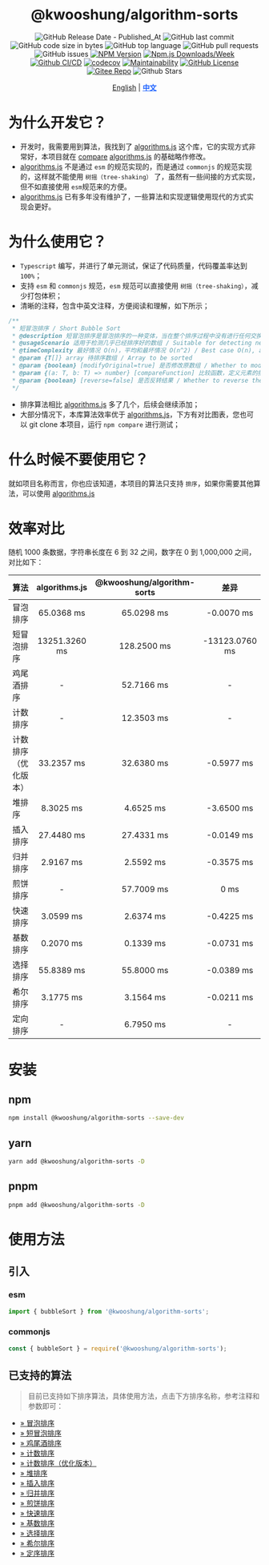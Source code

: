 <div align="center">

# @kwooshung/algorithm-sorts

![GitHub Release Date - Published_At](https://img.shields.io/github/release-date/kwooshung/algorithm-sorts?labelColor=272e3b&color=00b42A&logo=github)
![GitHub last commit](https://img.shields.io/github/last-commit/kwooshung/algorithm-sorts?labelColor=272e3b&color=165dff)
![GitHub code size in bytes](https://img.shields.io/github/languages/code-size/kwooshung/algorithm-sorts?labelColor=272e3b&color=165dff)
![GitHub top language](https://img.shields.io/github/languages/top/kwooshung/algorithm-sorts?labelColor=272e3b&color=165dff)
![GitHub pull requests](https://img.shields.io/github/issues-pr/kwooshung/algorithm-sorts?labelColor=272e3b&color=165dff)
![GitHub issues](https://img.shields.io/github/issues/kwooshung/algorithm-sorts?labelColor=272e3b&color=165dff)
[![NPM Version](https://img.shields.io/npm/v/@kwooshung/algorithm-sorts?labelColor=272e3b&color=165dff)](https://www.npmjs.com/package/@kwooshung/algorithm-sorts)
[![Npm.js Downloads/Week](https://img.shields.io/npm/dw/@kwooshung/algorithm-sorts?labelColor=272e3b&labelColor=272e3b&color=165dff&logo=npm)](https://www.npmjs.com/package/@kwooshung/algorithm-sorts)
[![Github CI/CD](https://github.com/kwooshung/algorithm-sorts/actions/workflows/ci.yml/badge.svg)](https://github.com/kwooshung/algorithm-sorts/actions/)
[![codecov](https://codecov.io/gh/kwooshung/algorithm-sorts/graph/badge.svg?token=VVZJE7H0KD)](https://codecov.io/gh/kwooshung/algorithm-sorts)
[![Maintainability](https://api.codeclimate.com/v1/badges/325d0881b1ca19165d35/maintainability)](https://codeclimate.com/github/kwooshung/algorithm-sorts/maintainability/)
[![GitHub License](https://img.shields.io/github/license/kwooshung/algorithm-sorts?labelColor=272e3b&color=165dff)](LICENSE)
[![Gitee Repo](https://img.shields.io/badge/gitee-cvlar-165dff?logo=gitee)](https://gitee.com/kwooshung/algorithm-sorts/)
![Github Stars](https://img.shields.io/github/stars/kwooshung/algorithm-sorts?labelColor=272e3b&color=165dff)

<p align="center">
    <a href="README.md">English</a> | 
    <a href="README.zh-CN.md" style="font-weight:700;color:#165dff;text-decoration:underline;">中文</a>
</p>
</div>

# 为什么开发它？

- 开发时，我需要用到算法，我找到了 [algorithms.js](https://github.com/felipernb/algorithms.js) 这个库，它的实现方式非常好，本项目就在 [compare](src/internal/compare/index.ts) [algorithms.js](https://github.com/felipernb/algorithms.js) 的基础略作修改。
- [algorithms.js](https://github.com/felipernb/algorithms.js) 不是通过 `esm` 的规范实现的，而是通过 `commonjs` 的规范实现的，这样就不能使用 `树摇（tree-shaking）` 了，虽然有一些间接的方式实现，但不如直接使用 `esm`规范来的方便。
- [algorithms.js](https://github.com/felipernb/algorithms.js) 已有多年没有维护了，一些算法和实现逻辑使用现代的方式实现会更好。

# 为什么使用它？

- `Typescript` 编写，并进行了单元测试，保证了代码质量，代码覆盖率达到 `100%`；
- 支持 `esm` 和 `commonjs` 规范，`esm` 规范可以直接使用 `树摇（tree-shaking）`，减少打包体积；
- 清晰的注释，包含中英文注释，方便阅读和理解，如下所示；

```ts
/**
 * 短冒泡排序 / Short Bubble Sort
 * @description 短冒泡排序是冒泡排序的一种变体，当在整个排序过程中没有进行任何交换时，该算法会提前停止 / Short bubble sort is a variation of bubble sort that stops early if no swaps are made during the entire sorting process
 * @usageScenario 适用于检测几乎已经排序好的数组 / Suitable for detecting nearly sorted arrays
 * @timeComplexity 最好情况 O(n)，平均和最坏情况 O(n^2) / Best case O(n), average and worst case O(n^2)
 * @param {T[]} array 待排序数组 / Array to be sorted
 * @param {boolean} [modifyOriginal=true] 是否修改原数组 / Whether to modify the original array
 * @param {(a: T, b: T) => number} [compareFunction] 比较函数，定义元素的排序方式 / Comparison function, defines the sorting order of elements
 * @param {boolean} [reverse=false] 是否反转结果 / Whether to reverse the result
 */
```

- 排序算法相比 [algorithms.js](https://github.com/felipernb/algorithms.js) 多了几个，后续会继续添加；
- 大部分情况下，本库算法效率优于 [algorithms.js](https://github.com/felipernb/algorithms.js)，下方有对比图表，您也可以 git clone 本项目，运行 `npm compare` 进行测试；

# 什么时候不要使用它？

就如项目名称而言，你也应该知道，本项目的算法只支持 `排序`，如果你需要其他算法，可以使用 [algorithms.js](https://github.com/felipernb/algorithms.js)

# 效率对比

随机 1000 条数据，字符串长度在 6 到 32 之间，数字在 0 到 1,000,000 之间，对比如下：

| 算法                 | algorithms.js | @kwooshung/algorithm-sorts |      差异      |
| :------------------- | :-----------: | :------------------------: | :------------: |
| 冒泡排序             |  65.0368 ms   |         65.0298 ms         |   -0.0070 ms   |
| 短冒泡排序           | 13251.3260 ms |        128.2500 ms         | -13123.0760 ms |
| 鸡尾酒排序           |       -       |         52.7166 ms         |       -        |
| 计数排序             |       -       |         12.3503 ms         |       -        |
| 计数排序（优化版本） |  33.2357 ms   |         32.6380 ms         |   -0.5977 ms   |
| 堆排序               |   8.3025 ms   |         4.6525 ms          |   -3.6500 ms   |
| 插入排序             |  27.4480 ms   |         27.4331 ms         |   -0.0149 ms   |
| 归并排序             |   2.9167 ms   |         2.5592 ms          |   -0.3575 ms   |
| 煎饼排序             |       -       |         57.7009 ms         |      0 ms      |
| 快速排序             |   3.0599 ms   |         2.6374 ms          |   -0.4225 ms   |
| 基数排序             |   0.2070 ms   |         0.1339 ms          |   -0.0731 ms   |
| 选择排序             |  55.8389 ms   |         55.8000 ms         |   -0.0389 ms   |
| 希尔排序             |   3.1775 ms   |         3.1564 ms          |   -0.0211 ms   |
| 定向排序             |       -       |         6.7950 ms          |       -        |

# 安装

## npm

```bash
npm install @kwooshung/algorithm-sorts --save-dev
```

## yarn

```bash
yarn add @kwooshung/algorithm-sorts -D
```

## pnpm

```bash
pnpm add @kwooshung/algorithm-sorts -D
```

# 使用方法

## 引入

### esm

```ts
import { bubbleSort } from '@kwooshung/algorithm-sorts';
```

### commonjs

```ts
const { bubbleSort } = require('@kwooshung/algorithm-sorts');
```

## 已支持的算法

> 目前已支持如下排序算法，具体使用方法，点击下方排序名称，参考注释和参数即可：

- [&raquo; 冒泡排序](src/sorts/bubble/index.ts)
- [&raquo; 短冒泡排序](src/sorts/bubble/short/index.ts)
- [&raquo; 鸡尾酒排序](src/sorts/cocktail/index.ts)
- [&raquo; 计数排序](src/sorts/counting/index.ts)
- [&raquo; 计数排序（优化版本）](src/sorts/counting/optimized/index.ts)
- [&raquo; 堆排序](src/sorts/heap/index.ts)
- [&raquo; 插入排序](src/sorts/insertion/index.ts)
- [&raquo; 归并排序](src/sorts/merge/index.ts)
- [&raquo; 煎饼排序 ](src/sorts/pancake/index.ts)
- [&raquo; 快速排序](src/sorts/quick/index.ts)
- [&raquo; 基数排序](src/sorts/radix/index.ts)
- [&raquo; 选择排序](src/sorts/selection/index.ts)
- [&raquo; 希尔排序](src/sorts/shell/index.ts)
- [&raquo; 定序排序](src/sorts/tim/index.ts)
